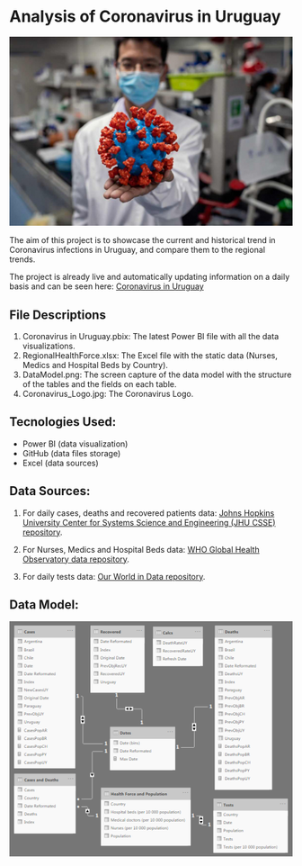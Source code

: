 # Analysis of Coronavirus in Uruguay
![](/Coronavirus_Logo.jpeg)

The aim of this project is to showcase the current and historical trend in Coronavirus infections in Uruguay, and compare them to the regional trends.

The project is already live and automatically updating information on a daily basis and can be seen here: 
[Coronavirus in Uruguay](https://bit.ly/3a6ggZT)


## File Descriptions

1. Coronavirus in Uruguay.pbix: The latest Power BI file with all the data visualizations.
2. RegionalHealthForce.xlsx: The Excel file with the static data (Nurses, Medics and Hospital Beds by Country).
3. DataModel.png: The screen capture of the data model with the structure of the tables and the fields on each table.
4. Coronavirus_Logo.jpg: The Coronavirus Logo.


## Tecnologies Used:

* Power BI (data visualization)
* GitHub (data files storage)
* Excel (data sources)


## Data Sources:

1. For daily cases, deaths and recovered patients data:
[Johns Hopkins University Center for Systems Science and Engineering (JHU CSSE) repository](https://github.com/CSSEGISandData/COVID-19).

2. For Nurses, Medics and Hospital Beds data:
[WHO Global Health Observatory data repository](https://apps.who.int/gho/data/node.home).

3. For daily tests data:
[Our World in Data repository](https://github.com/owid/covid-19-data/tree/master/public/data).


## Data Model:
![](/DataModel.PNG)
